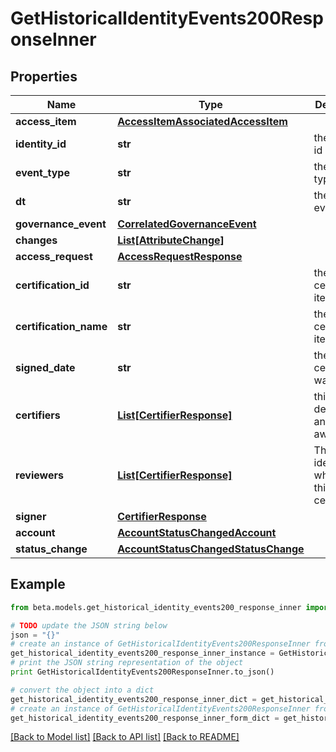 # GetHistoricalIdentityEvents200ResponseInner


## Properties
Name | Type | Description | Notes
------------ | ------------- | ------------- | -------------
**access_item** | [**AccessItemAssociatedAccessItem**](AccessItemAssociatedAccessItem.md) |  | [optional] 
**identity_id** | **str** | the identity id | [optional] 
**event_type** | **str** | the event type | [optional] 
**dt** | **str** | the date of event | [optional] 
**governance_event** | [**CorrelatedGovernanceEvent**](CorrelatedGovernanceEvent.md) |  | [optional] 
**changes** | [**List[AttributeChange]**](AttributeChange.md) |  | [optional] 
**access_request** | [**AccessRequestResponse**](AccessRequestResponse.md) |  | [optional] 
**certification_id** | **str** | the id of the certification item | [optional] 
**certification_name** | **str** | the certification item name | [optional] 
**signed_date** | **str** | the date ceritification was signed | [optional] 
**certifiers** | [**List[CertifierResponse]**](CertifierResponse.md) | this field is deprecated and may go away | [optional] 
**reviewers** | [**List[CertifierResponse]**](CertifierResponse.md) | The list of identities who review this certification | [optional] 
**signer** | [**CertifierResponse**](CertifierResponse.md) |  | [optional] 
**account** | [**AccountStatusChangedAccount**](AccountStatusChangedAccount.md) |  | [optional] 
**status_change** | [**AccountStatusChangedStatusChange**](AccountStatusChangedStatusChange.md) |  | [optional] 

## Example

```python
from beta.models.get_historical_identity_events200_response_inner import GetHistoricalIdentityEvents200ResponseInner

# TODO update the JSON string below
json = "{}"
# create an instance of GetHistoricalIdentityEvents200ResponseInner from a JSON string
get_historical_identity_events200_response_inner_instance = GetHistoricalIdentityEvents200ResponseInner.from_json(json)
# print the JSON string representation of the object
print GetHistoricalIdentityEvents200ResponseInner.to_json()

# convert the object into a dict
get_historical_identity_events200_response_inner_dict = get_historical_identity_events200_response_inner_instance.to_dict()
# create an instance of GetHistoricalIdentityEvents200ResponseInner from a dict
get_historical_identity_events200_response_inner_form_dict = get_historical_identity_events200_response_inner.from_dict(get_historical_identity_events200_response_inner_dict)
```
[[Back to Model list]](../README.md#documentation-for-models) [[Back to API list]](../README.md#documentation-for-api-endpoints) [[Back to README]](../README.md)


